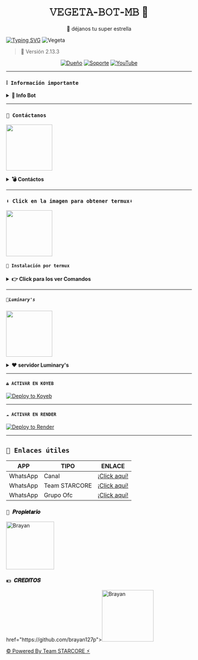 <h1 align="center">𝚅𝙴𝙶𝙴𝚃𝙰-𝙱𝙾𝚃-𝙼𝙱 💨</h1>
 <p align="center">🌟 déjanos tu super estrella</p>
</p>

[![Typing SVG](https://readme-typing-svg.demolab.com?font=Fira+Code&pause=1000&color=FF0000&lines=Bienvenido+al+Repositorio;𝚅𝙴𝙶𝙴𝚃𝙰+-+𝙱𝙾𝚃+-+𝙼𝙱;Gracias+por+preferirnos;Creado+por+Brayan;💨🔥+BOOM!!!;💨🔥)](https://git.io/typing-svg)
![Vegeta](https://qu.ax/zKuno.jpg)

> 💌 Versión 2.13.3

<div align="center">
 
[![Dueño](https://img.shields.io/badge/Dueño-00802f?style=for-the-badge&logo=whatsapp&logoColor=white)](https://wa.me/526641804242)
[![Soporte](https://img.shields.io/badge/soporte-00802f?style=for-the-badge&logo=whatsapp&logoColor=white)](https://wa.me/526641804242)
[![YouTube](https://img.shields.io/badge/YouTube-FF0000?style=for-the-badge&logo=youtube&logoColor=white)](https://www.youtube.com/@Vegeta-bot)
</div>

---

### **`❕️ Información importante`**

<details>
 <summary><b> 🔱 Info Bot</b></summary>

* Este proyecto **no está afiliado de ninguna manera** con `WhatsApp`, `Inc. WhatsApp` es una marca registrada de `WhatsApp LLC`, y este bot es un **desarrollo independiente** que **no tiene ninguna relación oficial con la compañía**.

</details>

---

### **`💭 Contáctanos`**

<a
href="https://wa.me/526641804242?text="><img src="https://qu.ax/ugHh.jpg" height="125px"></a>

<details>
<summary><b> 💣 Contáctos</b></summary>

* https://wa.me/526641804242

---


</details>

---

### **`⬇️ Click en la imagen para obtener termux⬇️`**
<a
href="https://www.mediafire.com/file/3hsvi3xkpq3a64o/termux_118.a"><img src="https://qu.ax/finc.jpg" height="125px"></a>

<div align=>
 

#### **`💨 Instalación por termux`**

<details>
 <summary><b> 👉 Click para los ver Comandos</b></summary>

#### **🪄 Instalación manual por termux**
> copie y peguen en termux uno por uno 
```bash
termux-setup-storage
```

```bash
apt update && apt upgrade && pkg install -y git nodejs ffmpeg imagemagick yarn
```

```bash
git clone https://github.com/brayan127p/VEGETA-BOT-MB && cd VEGETA-BOT-MB
```

```bash
yarn install && npm install
```

```bash
npm start
```
> si despues de poner el numero de WhatsApp, y sale letras en roja no se preocupe es normal 
---

#### **🟢 Activar en caso de detenerse en termux**

Si después de instalar el bot en Termux se detiene (pantalla en blanco, pérdida de conexión a Internet, reinicio del dispositivo), sigue estos pasos:

1. Abre Termux y navega al directorio del bot:
    ```bash
    cd VEGETA-BOT-MB
    ```

2. Inicia el bot nuevamente:
    ```bash
    npm start
    ```

---

#### **🍬 Obtener otro codigo qr en termux**

Si después de instalar el bot en Termux y iniciar la session del bot (el numero se va a soporte, se cierra la conexión o demorastes al conectar), sigue estos pasos:

1. Abre Termux y navega al directorio del bot:
    ```bash
    cd VEGETA-BOT-MB
    ```

2. Elimina la carpeta MiniSession:
    ```bash
    rm -rf VegetaSession
    ```

3. Inicia el bot nuevamente:
    ```bash
    npm start
    ```

---

### **😼 Para activar 24/7 (termux)**

> comando para obtener la bot 24/7 en termux

```bash
npm i -g pm2 && pm2 start index.js && pm2 save && pm2 logs
```

---

</details>

---

##### **`🌟Luminary's`**

<a
href="https://dash.luminarys.shop.home"><img src="https://qu.ax/VAgKd.jpg" height="125px"></a>

<div align=>
 

<details>
 <summary><b> ❤️ servidor Luminary's</b></summary>

* Estado Luminarys [`Status`](https://estado.dash.Luminary's.shop)
* Dash Luminary's[`Dash`](https://dash.luminarys.shop/home)
* Panel Luminary's [`Panel`](https://panel.luminarys.shop/)
* Canal de WhatsApp [`Canal luminary's`](https://whatsapp.com/channel/0029Vb7CL7dGk1FtzTLjNt3S)
* Comunidad luminary's [`Click`](https://chat.whatsapp.com/Lai4h92i9NMDDNoTf8w72t)

---


</details>

----- 
#### **`⏏️ ACTIVAR EN KOYEB`**
[![Deploy to Koyeb](https://binbashbanana.github.io/deploy-buttons/buttons/remade/koyeb.svg)](https://app.koyeb.com/deploy?type=git&repository=github.com/brayan127p/Vegeta_Super_Bot-V12&branch=master&name=VEGETA-BOT-MB)

------------------
#### **`☁️ ACTIVAR EN RENDER`**
[![Deploy to Render](https://binbashbanana.github.io/deploy-buttons/buttons/remade/render.svg)](https://dashboard.render.com/blueprint/new?repo=https%3A%2F%2Fgithub.com%2Fbrayan127p%2FVEGETA-BOT-MB)



</details>

---

## **`🔗 Enlaces útiles`**

| APP | TIPO | ENLACE |
|------|-------------|-------|
| WhatsApp | Canal | [¡Click aquí!](https://whatsapp.com/channel/0029VagYdbFEwEk5htUejk0t) |
| WhatsApp | Team STARCORE | [¡Click aquí!](https://whatsapp.com/channel/0029Vb7CL7dGk1FtzTLjNt3S) |
| WhatsApp | Grupo Ofc | [¡Click aquí!](https://chat.whatsapp.com/Jjs2l4X3LdP7RHr06WsasW) |
 

### **`🚀 𝑷𝒓𝒐𝒑𝒊𝒆𝒕𝒂𝒓𝒊𝒐`**
<a
href="https://github.com/brayan127p"><img src="https://qu.ax/aDqOk.jpg" width="130" height="130" alt="Brayan"/></a>

</a> 



### **`💵 𝑪𝑹𝑬𝑫𝑰𝑻𝑶𝑺`**
</a>
href="https://github.com/brayan127p"><img src="https://github.com/brayan127p.png" width="140" height="140" alt="Brayan"/></a>

[© Powered By Team STARCORE ⚡︎](https://whatsapp.com/channel/0029Vb7CL7dGk1FtzTLjNt3S)